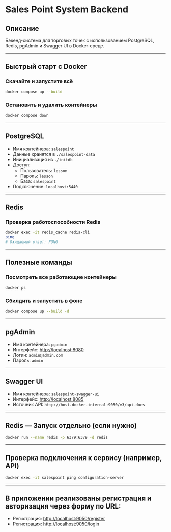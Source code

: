 # Sales Point System Backend

## Описание

Бэкенд-система для торговых точек с использованием PostgreSQL, Redis, pgAdmin и Swagger UI в Docker-среде.

---

## Быстрый старт с Docker

### Скачайте и запустите всё

```bash
docker compose up --build
```

### Остановить и удалить контейнеры

```bash
docker compose down
```

---

## PostgreSQL

- Имя контейнера: `salespoint`
- Данные хранятся в `./salespoint-data`
- Инициализация из `./initdb`
- Доступ:
  - Пользователь: `lesson`
  - Пароль: `lesson`
  - База: `salespoint`
- Подключение: `localhost:5440`

---

## Redis

### Проверка работоспособности Redis

```bash
docker exec -it redis_cache redis-cli
ping
# Ожидаемый ответ: PONG
```

---

## Полезные команды

### Посмотреть все работающие контейнеры

```bash
docker ps
```

### Сбилдить и запустить в фоне

```bash
docker compose up --build -d
```

---

## pgAdmin

- Имя контейнера: `pgadmin`
- Интерфейс: [http://localhost:8080](http://localhost:8080)
- Логин: `admin@admin.com`
- Пароль: `admin`

---

## Swagger UI

- Имя контейнера: `salespoint-swagger-ui`
- Интерфейс: [http://localhost:8085](http://localhost:8085)
- Источник API: `http://host.docker.internal:9050/v3/api-docs`

---

## Redis — Запуск отдельно (если нужно)

```bash
docker run --name redis -p 6379:6379 -d redis
```

---

## Проверка подключения к сервису (например, API)

```bash
docker exec -it salespoint ping configuration-server
```

---

## В приложении реализованы регистрация и авторизация через форму по URL:
- Регистрация: [http://localhost:9050/register](http://localhost:9050/register)
- Регистрация: [http://localhost:9050/login](http://localhost:9050/login)


